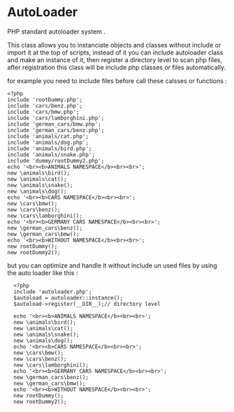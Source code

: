# AutoLoader
PHP standard autoloader system . 


This class allows you to instanciate objects and classes without include or import it at the top of
scripts, instead of it you can include autoloader class and make an instance of it, then register a directory level to scan 
php files, after registration this class will be include php classes or files automatically. 

  for example you need to include files before call these calsses or functions : 
  
    <?php
    include 'rootDummy.php';
    include 'cars/benz.php';
    include 'cars/bmw.php';
    include 'cars/lamborghini.php';
    include 'german_cars/bmw.php';
    include 'german_cars/benz.php';
    include 'animals/cat.php';
    include 'animals/dog.php';
    include 'animals/bird.php';
    include 'animals/snake.php';
    include 'dummy/rootDummy2.php';
    echo '<br><b>ANIMALS NAMESPACE</b><br><br>';
    new \animals\bird();
    new \animals\cat();
    new \animals\snake();
    new \animals\dog();
    echo '<br><b>CARS NAMESPACE</b><br><br>';
    new \cars\bmw();
    new \cars\benz();
    new \cars\lamborghini();
    echo '<br><b>GERMANY CARS NAMESPACE</b><br><br>';
    new \german_cars\benz();
    new \german_cars\bmw();
    echo '<br><b>WITHOUT NAMESPACE</b><br><br>';
    new rootDummy();
    new rootDummy2();
 
 but you can optimize and handle it without include un used files by using the auto loader like this :

      <?php
      include 'autoloader.php';
      $autoload = autoloader::instance();
      $autoload->register(__DIR__);// directory level

      echo '<br><b>ANIMALS NAMESPACE</b><br><br>';
      new \animals\bird();
      new \animals\cat();
      new \animals\snake();
      new \animals\dog();
      echo '<br><b>CARS NAMESPACE</b><br><br>';
      new \cars\bmw();
      new \cars\benz();
      new \cars\lamborghini();
      echo '<br><b>GERMANY CARS NAMESPACE</b><br><br>';
      new \german_cars\benz();
      new \german_cars\bmw();
      echo '<br><b>WITHOUT NAMESPACE</b><br><br>';
      new rootDummy();
      new rootDummy2(); 
